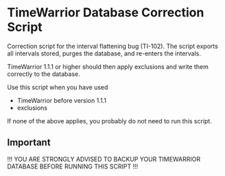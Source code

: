 # TimeWarrior Database Correction Script

Correction script for the interval flattening bug (TI-102).
The script exports all intervals stored, purges the database, and re-enters the intervals.
 
TimeWarrior 1.1.1 or higher should then apply exclusions and write them correctly to the database.

Use this script when you have used
- TimeWarrior before version 1.1.1
- exclusions

If none of the above applies, you probably do not need to run this script.

## Important
!!! YOU ARE STRONGLY ADVISED TO BACKUP YOUR TIMEWARRIOR DATABASE BEFORE RUNNING THIS SCRIPT !!!
